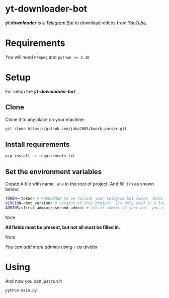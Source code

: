 # yt-downloader-bot
***yt downloader*** is a [*Telegram Bot*](https://core.telegram.org/bots) to download videos from [*YouTube*](https://www.youtube.com/).

# Requirements
You will need `FFmpeg` and `python >= 3.10`

# Setup
For setup the ***yt-downloader-bot***:

## Clone
Clone it to any place on your machine:
```bash
git clone https://github.com/jaka2005/kwork-parser.git
```
## Install requirements
```bash
pip install -r requirements.txt
```

## Set the environment variables
Create A file with name `.env` in the root of project. And fill it in as shown below:
```bash
TOKEN=<token> # (REQUIRED to be filled) your telegram bot token, detail here: https://core.telegram.org/bots/features#botfather
VERSION=<bot_version> # version of this project. Its only used in a logging, so you can leave it blank(but this field is REQUIRED)
ADMINS=<first_admin>/<second_admin> # ids of admins of your bot. you can get it here: https://t.me/getmyid_bot
```
> [!Note]
> **All fields must be present, but not all must be filled in.**

> [!Note]
> *You can add more admins using `/` as divider*

# Using
And now you can just run it
```bash
python main.py
```
